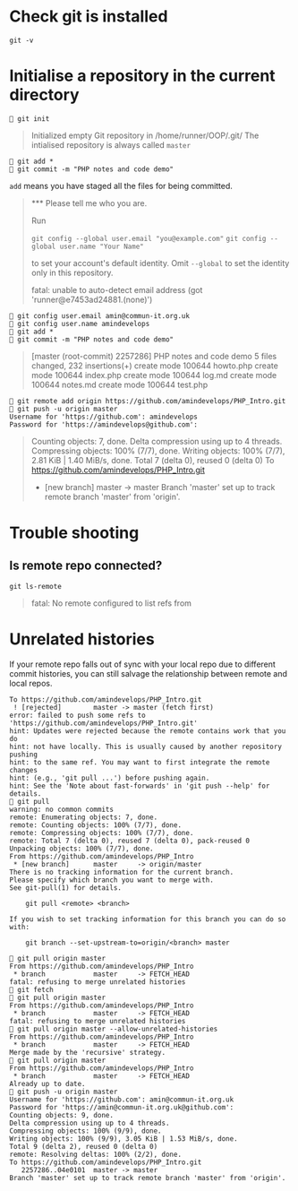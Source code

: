 # Check git is installed

`git -v`

# Initialise a repository in the current directory

```
 git init
```
> Initialized empty Git repository in /home/runner/OOP/.git/
The intialised repository is always called `master`
```
 git add *
 git commit -m "PHP notes and code demo"
```
`add` means you have staged all the files for being committed.
>
>*** Please tell me who you are.
>
>Run
>
>  `git config --global user.email "you@example.com"`
>  `git config --global user.name "Your Name"`
>
>to set your account's default identity.
>Omit `--global` to set the identity only in this repository.
>
>fatal: unable to auto-detect email address (got 'runner@e7453ad24881.(none)')

```
 git config user.email amin@commun-it.org.uk
 git config user.name amindevelops
 git add *
 git commit -m "PHP notes and code demo"
```

>[master (root-commit) 2257286] PHP notes and code demo
> 5 files changed, 232 insertions(+)
> create mode 100644 howto.php
> create mode 100644 index.php
> create mode 100644 log.md
> create mode 100644 notes.md
> create mode 100644 test.php

```
 git remote add origin https://github.com/amindevelops/PHP_Intro.git
 git push -u origin master
Username for 'https://github.com': amindevelops
Password for 'https://amindevelops@github.com': 
```

>Counting objects: 7, done.
>Delta compression using up to 4 threads.
>Compressing objects: 100% (7/7), done.
>Writing objects: 100% (7/7), 2.81 KiB | 1.40 MiB/s, done.
>Total 7 (delta 0), reused 0 (delta 0)
>To https://github.com/amindevelops/PHP_Intro.git
> * [new branch]      master -> master
>Branch 'master' set up to track remote branch 'master' from 'origin'.

# Trouble shooting

## Is remote repo connected?

`git ls-remote`

> fatal: No remote configured to list refs from

# Unrelated histories

If your remote repo falls out of sync with your local repo due to different commit histories, you can still salvage the relationship between remote and local repos.


```
To https://github.com/amindevelops/PHP_Intro.git
 ! [rejected]        master -> master (fetch first)
error: failed to push some refs to 'https://github.com/amindevelops/PHP_Intro.git'
hint: Updates were rejected because the remote contains work that you do
hint: not have locally. This is usually caused by another repository pushing
hint: to the same ref. You may want to first integrate the remote changes
hint: (e.g., 'git pull ...') before pushing again.
hint: See the 'Note about fast-forwards' in 'git push --help' for details.
 git pull
warning: no common commits
remote: Enumerating objects: 7, done.
remote: Counting objects: 100% (7/7), done.
remote: Compressing objects: 100% (7/7), done.
remote: Total 7 (delta 0), reused 7 (delta 0), pack-reused 0
Unpacking objects: 100% (7/7), done.
From https://github.com/amindevelops/PHP_Intro
 * [new branch]      master     -> origin/master
There is no tracking information for the current branch.
Please specify which branch you want to merge with.
See git-pull(1) for details.

    git pull <remote> <branch>

If you wish to set tracking information for this branch you can do so with:

    git branch --set-upstream-to=origin/<branch> master

 git pull origin master
From https://github.com/amindevelops/PHP_Intro
 * branch            master     -> FETCH_HEAD
fatal: refusing to merge unrelated histories
 git fetch
 git pull origin master
From https://github.com/amindevelops/PHP_Intro
 * branch            master     -> FETCH_HEAD
fatal: refusing to merge unrelated histories
 git pull origin master --allow-unrelated-histories
From https://github.com/amindevelops/PHP_Intro
 * branch            master     -> FETCH_HEAD
Merge made by the 'recursive' strategy.
 git pull origin master
From https://github.com/amindevelops/PHP_Intro
 * branch            master     -> FETCH_HEAD
Already up to date.
 git push -u origin master 
Username for 'https://github.com': amin@commun-it.org.uk
Password for 'https://amin@commun-it.org.uk@github.com': 
Counting objects: 9, done.
Delta compression using up to 4 threads.
Compressing objects: 100% (9/9), done.
Writing objects: 100% (9/9), 3.05 KiB | 1.53 MiB/s, done.
Total 9 (delta 2), reused 0 (delta 0)
remote: Resolving deltas: 100% (2/2), done.
To https://github.com/amindevelops/PHP_Intro.git
   2257286..04e0101  master -> master
Branch 'master' set up to track remote branch 'master' from 'origin'.
```

